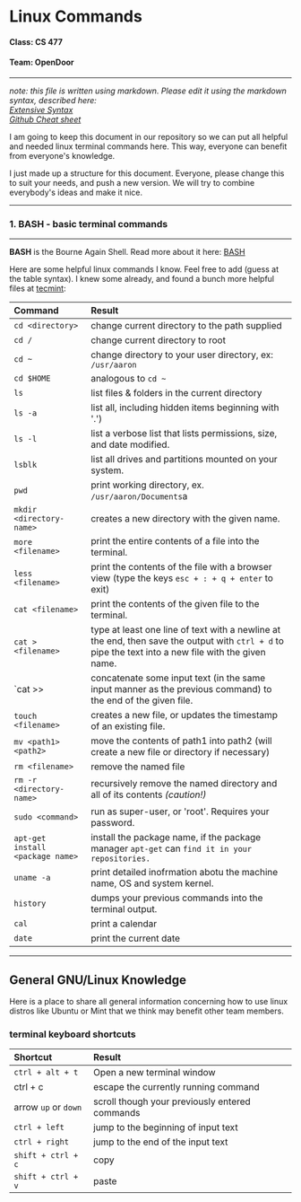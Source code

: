 # Linux Commands

#### Class: CS 477
#### Team:  OpenDoor                       
--------------------------------------------------------------------------------
*note: this file is written using markdown.  Please edit it using the markdown syntax, described here:*  
*[Extensive Syntax](http://daringfireball.net/projects/markdown/syntax)  
[Github Cheat sheet](https://github.com/adam-p/markdown-here/wiki/Markdown-Cheatsheet#tables)*

I am going to keep this document in our repository so we can put all helpful and needed linux terminal commands here.  This way, everyone can benefit from everyone's knowledge.

I just made up a structure for this document.  Everyone, please change this to suit your needs, and push a new version.  We will try to combine everybody's ideas and make it nice.

---------------------------------------------------------------------------------
### 1. BASH - basic terminal commands
---------------------------------------------------------------------------------
**BASH** is the Bourne Again Shell.  Read more about it here: [BASH](http://www.gnu.org/software/bash/.)

Here are some helpful linux commands I know.  Feel free to add (guess at the table syntax).  I knew some already, and found a bunch more helpful files at [tecmint](http://www.techmint.com/useful-linux-commands-for-newbies/):

Command				|Result
:-----------------------	|:------------------------------------------------------
`cd <directory>`		|change current directory to the path supplied 
`cd /`				|change current directory to root
`cd ~`				|change directory to your user directory, ex: `/usr/aaron`
`cd $HOME`			|analogous to `cd ~`
`ls`				|list files & folders in the current directory	
`ls -a`				|list all, including hidden items beginning with '.')
`ls -l`				|list a verbose list that lists permissions, size, and date modified.
`lsblk`				|list all drives and partitions mounted on your system.
`pwd`				|print working directory, ex. `/usr/aaron/Documents`a
`mkdir <directory-name>`	|creates a new directory with the given name.
`more <filename>`		|print the entire contents of a file into the terminal.
`less <filename>`		|print the contents of the file with a browser view (type the keys `esc + : + q + enter` to exit)
`cat <filename>`		|print the contents of the given file to the terminal.
`cat > <filename>`		|type at least one line of text with a newline at the end, then save the output with `ctrl + d` to pipe the text into a new file with the given name.
`cat >> <filename>		|concatenate some input text (in the same input manner as the previous command) to the end of the given file.
`touch <filename>`		|creates a new file, or updates the timestamp of an existing file.
`mv <path1> <path2>`		|move the contents of path1 into path2 (will create a new file or directory if necessary)
`rm <filename>`			|remove the named file
`rm -r <directory-name>`	|recursively remove the named directory and all of its contents *(caution!)*
`sudo <command>`		|run as super-user, or 'root'.  Requires your password.
`apt-get install <package name>`|install the package name, if the package manager `apt-get` can `find it in your repositories.`	|Usually requires use of `sudo`.
`uname -a`			|print detailed inofrmation abotu the machine name, OS and system kernel.
`history`			|dumps your previous commands into the terminal output.
`cal`				|print a calendar
`date`				|print the current date



--------------------------------------------------------------------------------
General GNU/Linux Knowledge
--------------------------------------------------------------------------------
Here is a place to share all general information concerning how to use linux distros like Ubuntu or Mint that we think may benefit other team members.

### terminal keyboard shortcuts
Shortcut                    	|Result
|:-----------------------------	|:----------------------------------------------
`ctrl + alt + t`		|Open a new terminal window
ctrl + c			|escape the currently running command
arrow `up` or `down`		|scroll though your previously entered commands
`ctrl + left`			|jump to the beginning of input text
`ctrl + right`			|jump to the end of the input text
`shift + ctrl + c`		|copy 
`shift + ctrl + v`		|paste



